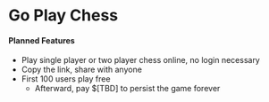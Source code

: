 # Go Play Chess

#### Planned Features

* Play single player or two player chess online, no login necessary
* Copy the link, share with anyone
* First 100 users play free
    * Afterward, pay $[TBD] to persist the game forever